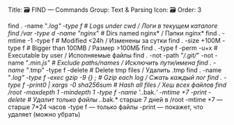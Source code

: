 Title: 🗃 FIND — Commands
Group: Text & Parsing
Icon: 🗃
Order: 3

find . -name "*.log" -type f                    # Logs under cwd / Логи в текущем каталоге
find /var -type d -name "nginx*"                # Dirs named nginx* / Папки nginx*
find . -mtime -1 -type f                        # Modified <24h / Изменены за сутки
find . -size +100M -type f                      # Bigger than 100MB / Размер >100МБ
find . -type f -perm -u+x                       # Executable by user / Исполняемые файлы
find . -not -path "*/.git/*" -not -name "*.min.js"  # Exclude paths/names / Исключить пути/имена
find . -name "*.tmp" -type f -delete            # Delete tmp files / Удалить .tmp
find . -name "*.log" -type f -exec gzip -9 {} \;  # Gzip each log / Сжать каждый лог
find . -type f -print0 | xargs -0 sha256sum     # Hash all files / Хеш всех файлов
find /root -maxdepth 1 -mindepth 1 -type f -name '.*.bak.*' -mtime +7 -print -delete  # Удалит только файлы .*.bak.* старше 7 дней в /root -mtime +7 — старше 7*24 часов -type f — только файлы -print — покажет, что удаляет (можно убрать)


